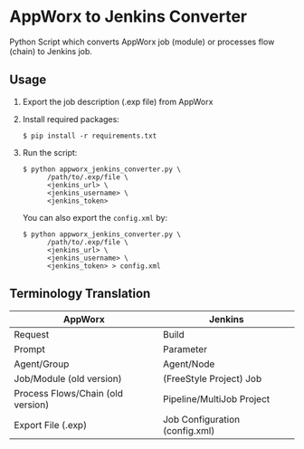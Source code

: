 # AppWorx to Jenkins Converter

Python Script which converts AppWorx job (module) or processes flow (chain) to Jenkins job.

## Usage

1. Export the job description (.exp file) from AppWorx
2. Install required packages:

    ```
    $ pip install -r requirements.txt
    ```

3. Run the script:

    ```
    $ python appworx_jenkins_converter.py \
          /path/to/.exp/file \
          <jenkins_url> \
          <jenkins_username> \
          <jenkins_token>
    ```

    You can also export the `config.xml` by:

    ```
    $ python appworx_jenkins_converter.py \
          /path/to/.exp/file \
          <jenkins_url> \
          <jenkins_username> \
          <jenkins_token> > config.xml
    ```

## Terminology Translation

| AppWorx | Jenkins |
|---------|---------|
| Request | Build  |
| Prompt | Parameter |
| Agent/Group | Agent/Node  |
| Job/Module (old version) | (FreeStyle Project) Job |
| Process Flows/Chain (old version) | Pipeline/MultiJob Project |
| Export File (.exp) | Job Configuration (config.xml) |
